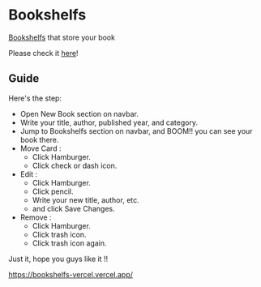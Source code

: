 # Bookshelfs

[Bookshelfs](https://bookshelfs-vercel.vercel.app/) that store your book

Please check it [here](https://bookshelfs-vercel.vercel.app/)!

## Guide

Here's the step:
- Open New Book section on navbar.
- Write your title, author, published year, and category.
- Jump to Bookshelfs section on navbar, and BOOM!! you can see your book there.
- Move Card :
  - Click Hamburger.
  - Click check or dash icon.
- Edit :
  - Click Hamburger.
  - Click pencil.
  - Write your new title, author, etc.
  - and click Save Changes.
- Remove :
  - Click Hamburger.
  - Click trash icon.
  - Click trash icon again.

Just it, hope you guys like it !!

https://bookshelfs-vercel.vercel.app/
